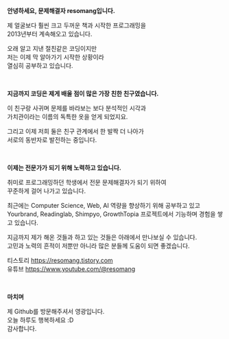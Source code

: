 **안녕하세요, 문제해결자 resomang입니다.**

제 얼굴보다 훨씬 크고 두꺼운 책과 시작한 프로그래밍을   
2013년부터 계속해오고 있습니다.

오래 알고 지낸 절친같은 코딩이지만  
저는 이제 막 알아가기 시작한 상황이라  
열심히 공부하고 있습니다.

<br/>

**지금까지 코딩은 제게 배울 점이 많은 가장 친한 친구였습니다.**    

이 친구랑 사귀며 문제를 바라보는 보다 분석적인 시각과    
가치관이라는 이름의 독특한 옷을 얻게 되었지요.   

그리고 이제 저희 둘은 친구 관계에서 한 발짝 더 나아가   
서로의 동반자로 발전하는 중입니다.

<br/>

**이제는 전문가가 되기 위해 노력하고 있습니다.**

취미로 프로그래밍하던 학생에서 전문 문제해결자가 되기 위하여   
꾸준하게 걸어 나가고 있습니다.

최근에는 Computer Science, Web, AI 역량을 향상하기 위해 공부하고 있고  
Yourbrand, Readinglab, Shimpyo, GrowthTopia 프로젝트에서 기능하며 경험을 쌓고 있습니다.

지금까지 제가 해온 것들과 하고 있는 것들은 아래에서 만나보실 수 있습니다.  
고민과 노력의 흔적이 저뿐만 아니라 많은 분들께 도움이 되면 좋겠습니다.

티스토리 https://resomang.tistory.com  
유튜브 https://www.youtube.com/@resomang

<br/>

**마치며**

제 Github를 방문해주셔서 영광입니다.  
오늘 하루도 행복하세요 :D  
감사합니다.
